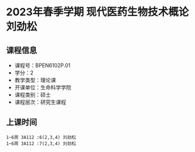 # 2023年春季学期 现代医药生物技术概论 刘劲松






## 课程信息

- 课程号：BPEN6102P.01
- 学分：2
- 教学类型：理论课
- 开课单位：生命科学学院
- 课程类别：硕士
- 课程层次：研究生课程

## 上课时间

```
1~6周 3A112 :6(2,3,4) 刘劲松
1~6周 3A112 :7(2,3,4) 刘劲松
```

